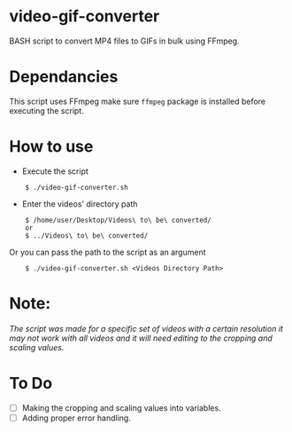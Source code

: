 # video-gif-converter
BASH script to convert MP4 files to GIFs in bulk using FFmpeg.

# Dependancies
This script uses FFmpeg make sure `ffmpeg` package is installed before executing the script.

# How to use
* Execute the script
```
	$ ./video-gif-converter.sh
```

* Enter the videos' directory path
```
	$ /home/user/Desktop/Videos\ to\ be\ converted/
	or
	$ ../Videos\ to\ be\ converted/
```

Or you can pass the path to the script as an argument

```
	$ ./video-gif-converter.sh <Videos Directory Path>
```

# Note:
###### The script was made for a specific set of videos with a certain resolution it may not work with all videos and it will need editing to the cropping and scaling values.

# To Do
* [ ] Making the cropping and scaling values into variables. 
* [ ] Adding proper error handling.
